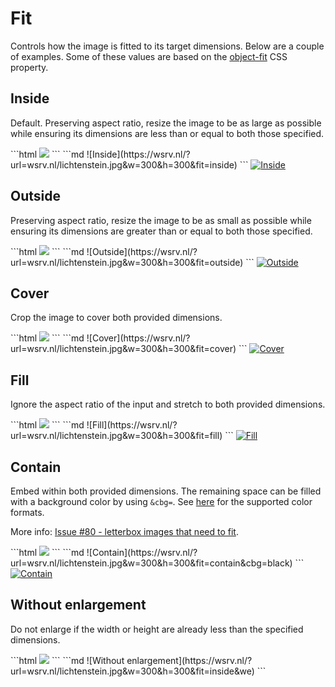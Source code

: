 # Fit

Controls how the image is fitted to its target dimensions. Below are a couple of examples. Some of these
values are based on the [object-fit](https://developer.mozilla.org/en-US/docs/Web/CSS/object-fit) CSS property.

## Inside <QueryString field="fit" value="inside" />

Default. Preserving aspect ratio, resize the image to be as large as possible while ensuring its dimensions
are less than or equal to both those specified.

<CodeGroup>
<CodeGroupItem title="HTML" active>
```html
<img src="//wsrv.nl/?url=wsrv.nl/lichtenstein.jpg&w=300&h=300&fit=inside">
```
</CodeGroupItem>

<CodeGroupItem title="Markdown">
```md
![Inside](https://wsrv.nl/?url=wsrv.nl/lichtenstein.jpg&w=300&h=300&fit=inside)
```
</CodeGroupItem>
</CodeGroup>

<a href="/?url=wsrv.nl/lichtenstein.jpg&w=300&h=300&fit=inside" target="_blank">
  <img :src="$withBase('/static/lichtenstein.jpg?w=300&h=300&fit=inside')" alt="Inside">
</a>

## Outside <QueryString field="fit" value="outside" />

Preserving aspect ratio, resize the image to be as small as possible while ensuring its dimensions are
greater than or equal to both those specified.

<CodeGroup>
<CodeGroupItem title="HTML" active>
```html
<img src="//wsrv.nl/?url=wsrv.nl/lichtenstein.jpg&w=300&h=300&fit=outside">
```
</CodeGroupItem>

<CodeGroupItem title="Markdown">
```md
![Outside](https://wsrv.nl/?url=wsrv.nl/lichtenstein.jpg&w=300&h=300&fit=outside)
```
</CodeGroupItem>
</CodeGroup>

<a href="/?url=wsrv.nl/lichtenstein.jpg&w=300&h=300&fit=outside" target="_blank">
  <img :src="$withBase('/static/lichtenstein.jpg?w=300&h=300&fit=outside')" alt="Outside">
</a>

## Cover <QueryString field="fit" value="cover" />

Crop the image to cover both provided dimensions.

<CodeGroup>
<CodeGroupItem title="HTML" active>
```html
<img src="//wsrv.nl/?url=wsrv.nl/lichtenstein.jpg&w=300&h=300&fit=cover">
```
</CodeGroupItem>

<CodeGroupItem title="Markdown">
```md
![Cover](https://wsrv.nl/?url=wsrv.nl/lichtenstein.jpg&w=300&h=300&fit=cover)
```
</CodeGroupItem>
</CodeGroup>

<a href="/?url=wsrv.nl/lichtenstein.jpg&w=300&h=300&fit=cover" target="_blank">
  <img :src="$withBase('/static/lichtenstein.jpg?w=300&h=300&fit=cover')" alt="Cover">
</a>

## Fill <QueryString field="fit" value="fill" />

Ignore the aspect ratio of the input and stretch to both provided dimensions.

<CodeGroup>
<CodeGroupItem title="HTML" active>
```html
<img src="//wsrv.nl/?url=wsrv.nl/lichtenstein.jpg&w=300&h=300&fit=fill">
```
</CodeGroupItem>

<CodeGroupItem title="Markdown">
```md
![Fill](https://wsrv.nl/?url=wsrv.nl/lichtenstein.jpg&w=300&h=300&fit=fill)
```
</CodeGroupItem>
</CodeGroup>

<a href="/?url=wsrv.nl/lichtenstein.jpg&w=300&h=300&fit=fill" target="_blank">
  <img :src="$withBase('/static/lichtenstein.jpg?w=300&h=300&fit=fill')" alt="Fill">
</a>

## Contain <QueryString field="fit" value="contain" />

Embed within both provided dimensions. The remaining space can be filled with a background color by
using `&cbg=`. See [here](adjustment.md#background) for the supported color formats.

More info: [Issue #80 - letterbox images that need to fit](https://github.com/weserv/images/issues/80).

<CodeGroup>
<CodeGroupItem title="HTML" active>
```html
<img src="//wsrv.nl/?url=wsrv.nl/lichtenstein.jpg&w=300&h=300&fit=contain&cbg=black">
```
</CodeGroupItem>

<CodeGroupItem title="Markdown">
```md
![Contain](https://wsrv.nl/?url=wsrv.nl/lichtenstein.jpg&w=300&h=300&fit=contain&cbg=black)
```
</CodeGroupItem>
</CodeGroup>

<a href="/?url=wsrv.nl/lichtenstein.jpg&w=300&h=300&fit=contain&cbg=black" target="_blank">
  <img :src="$withBase('/static/lichtenstein.jpg?w=300&h=300&fit=contain&cbg=black')" alt="Contain">
</a>

## Without enlargement <QueryString field="we" bool="true" />

Do not enlarge if the width or height are already less than the specified dimensions.

<CodeGroup>
<CodeGroupItem title="HTML" active>
```html
<img src="//wsrv.nl/?url=wsrv.nl/lichtenstein.jpg&w=300&h=300&fit=inside&we">
```
</CodeGroupItem>

<CodeGroupItem title="Markdown">
```md
![Without enlargement](https://wsrv.nl/?url=wsrv.nl/lichtenstein.jpg&w=300&h=300&fit=inside&we)
```
</CodeGroupItem>
</CodeGroup>
